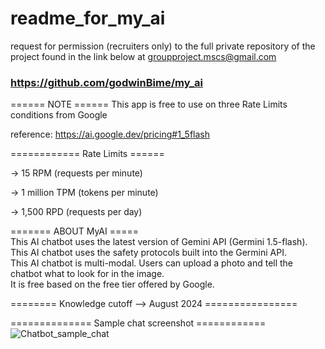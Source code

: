 # readme_for_my_ai

request for permission (recruiters only) to the full private repository of the project found in the link below
at groupproject.mscs@gmail.com

### https://github.com/godwinBime/my_ai

====== NOTE ======
This app is free to use on three Rate Limits conditions from Google

reference: https://ai.google.dev/pricing#1_5flash

============ Rate Limits ======

-> 15 RPM (requests per minute)

-> 1 million TPM (tokens per minute)

-> 1,500 RPD (requests per day)

======= ABOUT MyAI =====   
This AI chatbot uses the latest version of Gemini API (Germini 1.5-flash).   
This AI chatbot uses the safety protocols built into the Germini API.   
This AI chatbot is multi-modal.
Users can upload a photo and tell the chatbot what to look for in the image.    
It is free based on the free tier offered by Google.

======== Knowledge cutoff --> August 2024 ================    


============== Sample chat screenshot ============    
![Chatbot_sample_chat](https://github.com/user-attachments/assets/c1ab9b4c-26f3-4ca4-b02d-e949eb62fab1)

